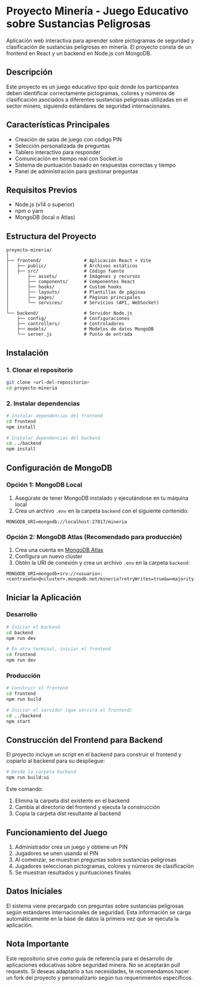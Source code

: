 # Proyecto Minería - Juego Educativo sobre Sustancias Peligrosas

Aplicación web interactiva para aprender sobre pictogramas de seguridad y clasificación de sustancias peligrosas en minería. El proyecto consta de un frontend en React y un backend en Node.js con MongoDB.

## Descripción

Este proyecto es un juego educativo tipo quiz donde los participantes deben identificar correctamente pictogramas, colores y números de clasificación asociados a diferentes sustancias peligrosas utilizadas en el sector minero, siguiendo estándares de seguridad internacionales.

## Características Principales

- Creación de salas de juego con código PIN
- Selección personalizada de preguntas
- Tablero interactivo para responder
- Comunicación en tiempo real con Socket.io
- Sistema de puntuación basado en respuestas correctas y tiempo
- Panel de administración para gestionar preguntas

## Requisitos Previos

- Node.js (v14 o superior)
- npm o yarn
- MongoDB (local o Atlas)

## Estructura del Proyecto

```
proyecto-mineria/
│
├── frontend/                # Aplicación React + Vite
│   ├── public/              # Archivos estáticos
│   ├── src/                 # Código fuente
│       ├── assets/          # Imágenes y recursos
│       ├── components/      # Componentes React
│       ├── hooks/           # Custom hooks
│       ├── layouts/         # Plantillas de páginas
│       ├── pages/           # Páginas principales
│       └── services/        # Servicios (API, WebSocket)
│
└── backend/                 # Servidor Node.js
    ├── config/              # Configuraciones
    ├── controllers/         # Controladores
    ├── models/              # Modelos de datos MongoDB
    └── server.js            # Punto de entrada
```

## Instalación

### 1. Clonar el repositorio

```bash
git clone <url-del-repositorio>
cd proyecto-mineria
```

### 2. Instalar dependencias

```bash
# Instalar dependencias del frontend
cd frontend
npm install

# Instalar dependencias del backend
cd ../backend
npm install
```

## Configuración de MongoDB

### Opción 1: MongoDB Local

1. Asegúrate de tener MongoDB instalado y ejecutándose en tu máquina local
2. Crea un archivo `.env` en la carpeta `backend` con el siguiente contenido:

```
MONGODB_URI=mongodb://localhost:27017/mineria
```

### Opción 2: MongoDB Atlas (Recomendado para producción)

1. Crea una cuenta en [MongoDB Atlas](https://www.mongodb.com/cloud/atlas)
2. Configura un nuevo clúster
3. Obtén la URI de conexión y crea un archivo `.env` en la carpeta `backend`:

```
MONGODB_URI=mongodb+srv://<usuario>:<contraseña>@<cluster>.mongodb.net/mineria?retryWrites=true&w=majority
```

## Iniciar la Aplicación

### Desarrollo

```bash
# Iniciar el backend
cd backend
npm run dev

# En otra terminal, iniciar el frontend
cd frontend
npm run dev
```

### Producción

```bash
# Construir el frontend
cd frontend
npm run build

# Iniciar el servidor (que servirá el frontend)
cd ../backend
npm start
```

## Construcción del Frontend para Backend

El proyecto incluye un script en el backend para construir el frontend y copiarlo al backend para su despliegue:

```bash
# Desde la carpeta backend
npm run build:ui
```

Este comando:
1. Elimina la carpeta dist existente en el backend
2. Cambia al directorio del frontend y ejecuta la construcción
3. Copia la carpeta dist resultante al backend

## Funcionamiento del Juego

1. Administrador crea un juego y obtiene un PIN
2. Jugadores se unen usando el PIN
3. Al comenzar, se muestran preguntas sobre sustancias peligrosas
4. Jugadores seleccionan pictogramas, colores y números de clasificación
5. Se muestran resultados y puntuaciones finales

## Datos Iniciales

El sistema viene precargado con preguntas sobre sustancias peligrosas según estándares internacionales de seguridad. Esta información se carga automáticamente en la base de datos la primera vez que se ejecuta la aplicación.

## Nota Importante

Este repositorio sirve como guía de referencia para el desarrollo de aplicaciones educativas sobre seguridad minera. No se aceptarán pull requests. Si deseas adaptarlo a tus necesidades, te recomendamos hacer un fork del proyecto y personalizarlo según tus requerimientos específicos. 